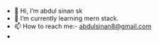 - 👋 Hi, I’m abdul sinan sk
- 🌱 I’m currently learning  mern stack.
- 📫 How to reach me:- abdulsinan8@gmail.com
- 
<!---
Abdulsinan642/Abdulsinan642 is a ✨ special ✨ repository because its `README.md` (this file) appears on your GitHub profile.
You can click the Preview link to take a look at your changes.
--->
